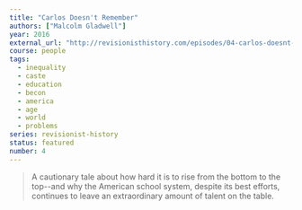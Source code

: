 ```yaml
---
title: "Carlos Doesn't Remember"
authors: ["Malcolm Gladwell"]
year: 2016
external_url: "http://revisionisthistory.com/episodes/04-carlos-doesnt-remember"
course: people
tags:
  - inequality
  - caste
  - education
  - becon
  - america
  - age
  - world
  - problems
series: revisionist-history
status: featured
number: 4
---
```


> A cautionary tale about how hard it is to rise from the bottom to the top--and why the American school system, despite its best efforts, continues to leave an extraordinary amount of talent on the table.
